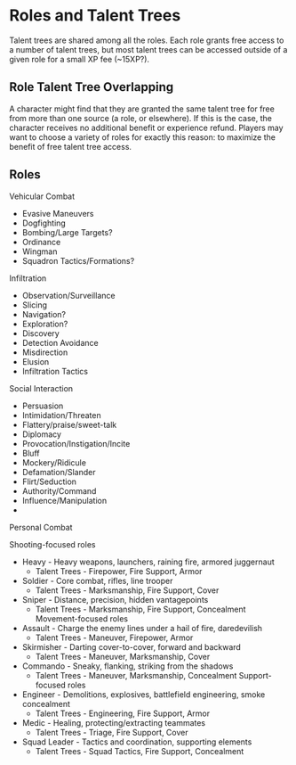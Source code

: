# Roles and Talent Trees

Talent trees are shared among all the roles. Each role grants free access to a number of talent trees, but most talent trees can be accessed outside of a given role for a small XP fee (~15XP?).

## Role Talent Tree Overlapping

A character might find that they are granted the same talent tree for free from more than one source (a role, or elsewhere). If this is the case, the character receives no additional benefit or experience refund. Players may want to choose a variety of roles for exactly this reason: to maximize the benefit of free talent tree access.

## Roles

Vehicular Combat
* Evasive Maneuvers
* Dogfighting
* Bombing/Large Targets?
* Ordinance
* Wingman
* Squadron Tactics/Formations?

Infiltration
* Observation/Surveillance
* Slicing
* Navigation?
* Exploration?
* Discovery
* Detection Avoidance
* Misdirection
* Elusion
* Infiltration Tactics

Social Interaction
* Persuasion
* Intimidation/Threaten
* Flattery/praise/sweet-talk
* Diplomacy
* Provocation/Instigation/Incite
* Bluff
* Mockery/Ridicule
* Defamation/Slander
* Flirt/Seduction
* Authority/Command
* Influence/Manipulation
*
Personal Combat

Shooting-focused roles
* Heavy - Heavy weapons, launchers, raining fire, armored juggernaut
  * Talent Trees - Firepower, Fire Support, Armor
* Soldier - Core combat, rifles, line trooper
  * Talent Trees - Marksmanship, Fire Support, Cover
* Sniper - Distance, precision, hidden vantagepoints
  * Talent Trees - Marksmanship, Fire Support, Concealment
Movement-focused roles
* Assault - Charge the enemy lines under a hail of fire, daredevilish
  * Talent Trees - Maneuver, Firepower, Armor
* Skirmisher - Darting cover-to-cover, forward and backward
  * Talent Trees - Maneuver, Marksmanship, Cover
* Commando - Sneaky, flanking, striking from the shadows
  * Talent Trees - Maneuver, Marksmanship, Concealment
Support-focused roles
* Engineer - Demolitions, explosives, battlefield engineering, smoke concealment
  * Talent Trees - Engineering, Fire Support, Armor
* Medic - Healing, protecting/extracting teammates
  * Talent Trees - Triage, Fire Support, Cover
* Squad Leader - Tactics and coordination, supporting elements
  * Talent Trees - Squad Tactics, Fire Support, Concealment
